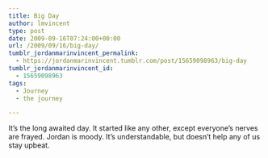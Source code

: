 ```yaml
---
title: Big Day
author: lmvincent
type: post
date: 2009-09-16T07:24:00+00:00
url: /2009/09/16/big-day/
tumblr_jordanmarinvincent_permalink:
  - https://jordanmarinvincent.tumblr.com/post/15659098963/big-day
tumblr_jordanmarinvincent_id:
  - 15659098963
tags:
  - Journey
  - the journey

---
```

It&rsquo;s the long awaited day. It started like any other, except everyone&rsquo;s nerves are frayed. Jordan is moody. It&rsquo;s understandable, but doesn&rsquo;t help any of us stay upbeat.

<div class="blogger-post-footer">
  <img loading="lazy" width="1" height="1" src="https://blogger.googleusercontent.com/tracker/9039099668816362935-3883508371463354926?l=jordansjourney2.blogspot.com" alt="" />
</div>
